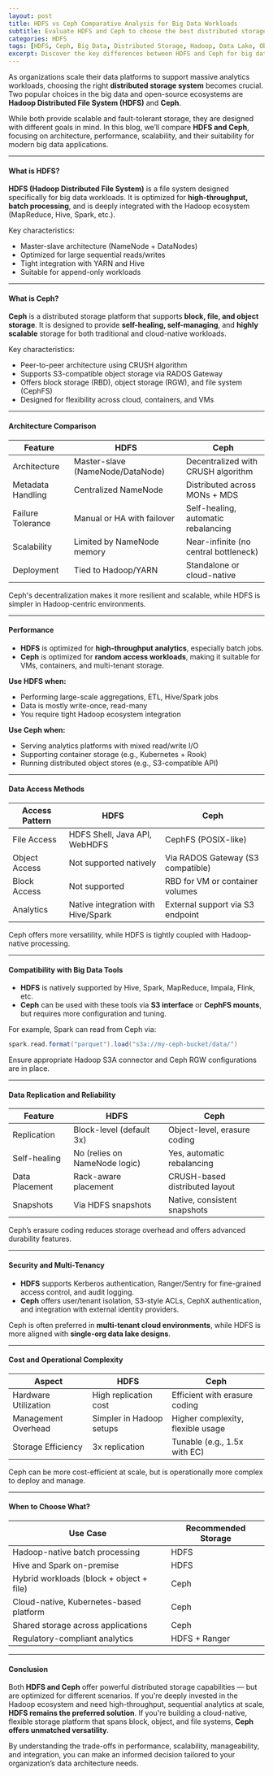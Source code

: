 ```yaml
---
layout: post
title: HDFS vs Ceph Comparative Analysis for Big Data Workloads
subtitle: Evaluate HDFS and Ceph to choose the best distributed storage for your analytics and data lake needs
categories: HDFS
tags: [HDFS, Ceph, Big Data, Distributed Storage, Hadoop, Data Lake, Object Storage]
excerpt: Discover the key differences between HDFS and Ceph for big data applications. This in-depth comparison covers architecture, performance, scalability, and suitability for analytics and data lake workloads.
---
```

As organizations scale their data platforms to support massive analytics workloads, choosing the right **distributed storage system** becomes crucial. Two popular choices in the big data and open-source ecosystems are **Hadoop Distributed File System (HDFS)** and **Ceph**.

While both provide scalable and fault-tolerant storage, they are designed with different goals in mind. In this blog, we’ll compare **HDFS and Ceph**, focusing on architecture, performance, scalability, and their suitability for modern big data applications.

---

#### What is HDFS?

**HDFS (Hadoop Distributed File System)** is a file system designed specifically for big data workloads. It is optimized for **high-throughput, batch processing**, and is deeply integrated with the Hadoop ecosystem (MapReduce, Hive, Spark, etc.).

Key characteristics:
- Master-slave architecture (NameNode + DataNodes)
- Optimized for large sequential reads/writes
- Tight integration with YARN and Hive
- Suitable for append-only workloads

---

#### What is Ceph?

**Ceph** is a distributed storage platform that supports **block, file, and object storage**. It is designed to provide **self-healing, self-managing**, and **highly scalable** storage for both traditional and cloud-native workloads.

Key characteristics:
- Peer-to-peer architecture using CRUSH algorithm
- Supports S3-compatible object storage via RADOS Gateway
- Offers block storage (RBD), object storage (RGW), and file system (CephFS)
- Designed for flexibility across cloud, containers, and VMs

---

#### Architecture Comparison

| Feature            | HDFS                               | Ceph                                 |
|--------------------|------------------------------------|---------------------------------------|
| Architecture       | Master-slave (NameNode/DataNode)  | Decentralized with CRUSH algorithm   |
| Metadata Handling  | Centralized NameNode               | Distributed across MONs + MDS         |
| Failure Tolerance  | Manual or HA with failover         | Self-healing, automatic rebalancing   |
| Scalability        | Limited by NameNode memory         | Near-infinite (no central bottleneck) |
| Deployment         | Tied to Hadoop/YARN                | Standalone or cloud-native            |

Ceph's decentralization makes it more resilient and scalable, while HDFS is simpler in Hadoop-centric environments.

---

#### Performance

- **HDFS** is optimized for **high-throughput analytics**, especially batch jobs.
- **Ceph** is optimized for **random access workloads**, making it suitable for VMs, containers, and multi-tenant storage.

**Use HDFS when:**
- Performing large-scale aggregations, ETL, Hive/Spark jobs
- Data is mostly write-once, read-many
- You require tight Hadoop ecosystem integration

**Use Ceph when:**
- Serving analytics platforms with mixed read/write I/O
- Supporting container storage (e.g., Kubernetes + Rook)
- Running distributed object stores (e.g., S3-compatible API)

---

#### Data Access Methods

| Access Pattern   | HDFS                            | Ceph                             |
|------------------|----------------------------------|----------------------------------|
| File Access      | HDFS Shell, Java API, WebHDFS   | CephFS (POSIX-like)              |
| Object Access    | Not supported natively          | Via RADOS Gateway (S3 compatible)|
| Block Access     | Not supported                   | RBD for VM or container volumes  |
| Analytics        | Native integration with Hive/Spark | External support via S3 endpoint |

Ceph offers more versatility, while HDFS is tightly coupled with Hadoop-native processing.

---

#### Compatibility with Big Data Tools

- **HDFS** is natively supported by Hive, Spark, MapReduce, Impala, Flink, etc.
- **Ceph** can be used with these tools via **S3 interface** or **CephFS mounts**, but requires more configuration and tuning.

For example, Spark can read from Ceph via:

```scala
spark.read.format("parquet").load("s3a://my-ceph-bucket/data/")
```

Ensure appropriate Hadoop S3A connector and Ceph RGW configurations are in place.

---

#### Data Replication and Reliability

| Feature              | HDFS                         | Ceph                          |
|----------------------|------------------------------|-------------------------------|
| Replication          | Block-level (default 3x)     | Object-level, erasure coding  |
| Self-healing         | No (relies on NameNode logic)| Yes, automatic rebalancing    |
| Data Placement       | Rack-aware placement         | CRUSH-based distributed layout|
| Snapshots            | Via HDFS snapshots           | Native, consistent snapshots  |

Ceph’s erasure coding reduces storage overhead and offers advanced durability features.

---

#### Security and Multi-Tenancy

- **HDFS** supports Kerberos authentication, Ranger/Sentry for fine-grained access control, and audit logging.
- **Ceph** offers user/tenant isolation, S3-style ACLs, CephX authentication, and integration with external identity providers.

Ceph is often preferred in **multi-tenant cloud environments**, while HDFS is more aligned with **single-org data lake designs**.

---

#### Cost and Operational Complexity

| Aspect               | HDFS                         | Ceph                             |
|----------------------|------------------------------|----------------------------------|
| Hardware Utilization | High replication cost        | Efficient with erasure coding    |
| Management Overhead  | Simpler in Hadoop setups     | Higher complexity, flexible usage|
| Storage Efficiency   | 3x replication               | Tunable (e.g., 1.5x with EC)     |

Ceph can be more cost-efficient at scale, but is operationally more complex to deploy and manage.

---

#### When to Choose What?

| Use Case                                 | Recommended Storage |
|------------------------------------------|---------------------|
| Hadoop-native batch processing           | HDFS                |
| Hive and Spark on-premise                | HDFS                |
| Hybrid workloads (block + object + file) | Ceph                |
| Cloud-native, Kubernetes-based platform  | Ceph                |
| Shared storage across applications       | Ceph                |
| Regulatory-compliant analytics           | HDFS + Ranger       |

---

#### Conclusion

Both **HDFS and Ceph** offer powerful distributed storage capabilities — but are optimized for different scenarios. If you're deeply invested in the Hadoop ecosystem and need high-throughput, sequential analytics at scale, **HDFS remains the preferred solution**. If you're building a cloud-native, flexible storage platform that spans block, object, and file systems, **Ceph offers unmatched versatility**.

By understanding the trade-offs in performance, scalability, manageability, and integration, you can make an informed decision tailored to your organization’s data architecture needs.
